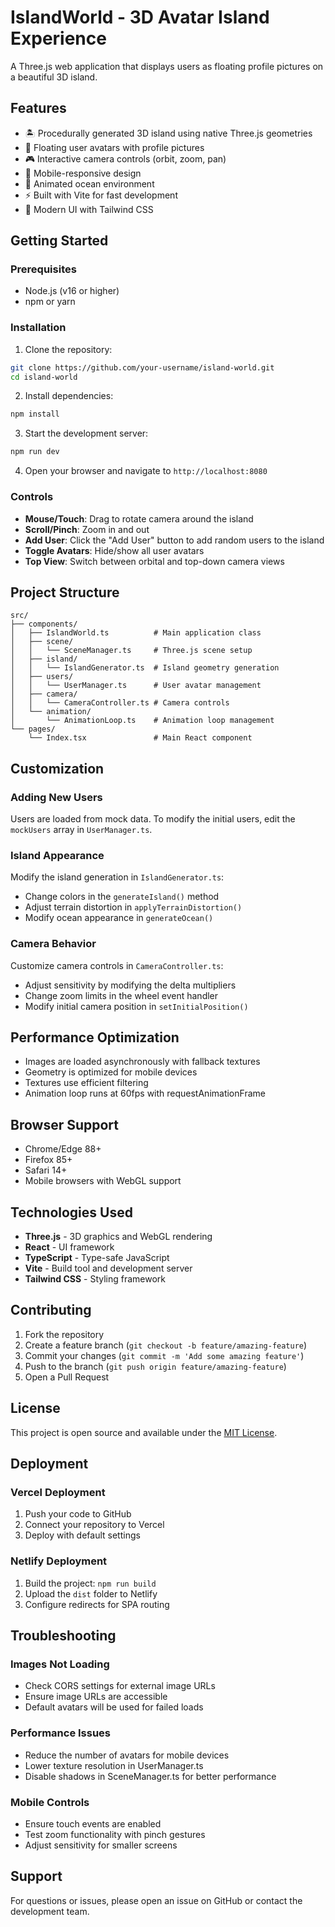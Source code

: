 
# IslandWorld - 3D Avatar Island Experience

A Three.js web application that displays users as floating profile pictures on a beautiful 3D island.

## Features

- 🏝️ Procedurally generated 3D island using native Three.js geometries
- 👤 Floating user avatars with profile pictures
- 🎮 Interactive camera controls (orbit, zoom, pan)
- 📱 Mobile-responsive design
- 🌊 Animated ocean environment
- ⚡ Built with Vite for fast development
- 🎨 Modern UI with Tailwind CSS

## Getting Started

### Prerequisites

- Node.js (v16 or higher)
- npm or yarn

### Installation

1. Clone the repository:
```bash
git clone https://github.com/your-username/island-world.git
cd island-world
```

2. Install dependencies:
```bash
npm install
```

3. Start the development server:
```bash
npm run dev
```

4. Open your browser and navigate to `http://localhost:8080`

### Controls

- **Mouse/Touch**: Drag to rotate camera around the island
- **Scroll/Pinch**: Zoom in and out
- **Add User**: Click the "Add User" button to add random users to the island
- **Toggle Avatars**: Hide/show all user avatars
- **Top View**: Switch between orbital and top-down camera views

## Project Structure

```
src/
├── components/
│   ├── IslandWorld.ts          # Main application class
│   ├── scene/
│   │   └── SceneManager.ts     # Three.js scene setup
│   ├── island/
│   │   └── IslandGenerator.ts  # Island geometry generation
│   ├── users/
│   │   └── UserManager.ts      # User avatar management
│   ├── camera/
│   │   └── CameraController.ts # Camera controls
│   └── animation/
│       └── AnimationLoop.ts    # Animation loop management
└── pages/
    └── Index.tsx               # Main React component
```

## Customization

### Adding New Users

Users are loaded from mock data. To modify the initial users, edit the `mockUsers` array in `UserManager.ts`.

### Island Appearance

Modify the island generation in `IslandGenerator.ts`:
- Change colors in the `generateIsland()` method
- Adjust terrain distortion in `applyTerrainDistortion()`
- Modify ocean appearance in `generateOcean()`

### Camera Behavior

Customize camera controls in `CameraController.ts`:
- Adjust sensitivity by modifying the delta multipliers
- Change zoom limits in the wheel event handler
- Modify initial camera position in `setInitialPosition()`

## Performance Optimization

- Images are loaded asynchronously with fallback textures
- Geometry is optimized for mobile devices
- Textures use efficient filtering
- Animation loop runs at 60fps with requestAnimationFrame

## Browser Support

- Chrome/Edge 88+
- Firefox 85+
- Safari 14+
- Mobile browsers with WebGL support

## Technologies Used

- **Three.js** - 3D graphics and WebGL rendering
- **React** - UI framework
- **TypeScript** - Type-safe JavaScript
- **Vite** - Build tool and development server
- **Tailwind CSS** - Styling framework

## Contributing

1. Fork the repository
2. Create a feature branch (`git checkout -b feature/amazing-feature`)
3. Commit your changes (`git commit -m 'Add some amazing feature'`)
4. Push to the branch (`git push origin feature/amazing-feature`)
5. Open a Pull Request

## License

This project is open source and available under the [MIT License](LICENSE).

## Deployment

### Vercel Deployment

1. Push your code to GitHub
2. Connect your repository to Vercel
3. Deploy with default settings

### Netlify Deployment

1. Build the project: `npm run build`
2. Upload the `dist` folder to Netlify
3. Configure redirects for SPA routing

## Troubleshooting

### Images Not Loading
- Check CORS settings for external image URLs
- Ensure image URLs are accessible
- Default avatars will be used for failed loads

### Performance Issues
- Reduce the number of avatars for mobile devices
- Lower texture resolution in UserManager.ts
- Disable shadows in SceneManager.ts for better performance

### Mobile Controls
- Ensure touch events are enabled
- Test zoom functionality with pinch gestures
- Adjust sensitivity for smaller screens

## Support

For questions or issues, please open an issue on GitHub or contact the development team.
